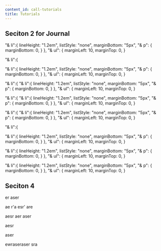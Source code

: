 ```yaml
---
content_id: call-tutorials
title: Tutorials
---
```



## Seciton 2 for Journal
  "& li":{
              lineHeight: "1.2em",
              listStyle: "none",
              marginBottom: "5px",
              "& p": {
                marginBottom: 0,
              }
            },
            "& ul": {
              marginLeft: 10,
              marginTop: 0,
            }

  "& li":{

  "& li":{
              lineHeight: "1.2em",
              listStyle: "none",
              marginBottom: "5px",
              "& p": {
                marginBottom: 0,
              }
            },
            "& ul": {
              marginLeft: 10,
              marginTop: 0,
            }

  "& li":{
  "& li":{
              lineHeight: "1.2em",
              listStyle: "none",
              marginBottom: "5px",
              "& p": {
                marginBottom: 0,
              }
            },
            "& ul": {
              marginLeft: 10,
              marginTop: 0,
            }

  "& li":{
  "& li":{
              lineHeight: "1.2em",
              listStyle: "none",
              marginBottom: "5px",
              "& p": {
                marginBottom: 0,
              }
            },
            "& ul": {
              marginLeft: 10,
              marginTop: 0,
            }

  "& li":{
  "& li":{
              lineHeight: "1.2em",
              listStyle: "none",
              marginBottom: "5px",
              "& p": {
                marginBottom: 0,
              }
            },
            "& ul": {
              marginLeft: 10,
              marginTop: 0,
            }

  "& li":{

  "& li":{
              lineHeight: "1.2em",
              listStyle: "none",
              marginBottom: "5px",
              "& p": {
                marginBottom: 0,
              }
            },
            "& ul": {
              marginLeft: 10,
              marginTop: 0,
            }

  "& li":{
              lineHeight: "1.2em",
              listStyle: "none",
              marginBottom: "5px",
              "& p": {
                marginBottom: 0,
              }
            },
            "& ul": {
              marginLeft: 10,
              marginTop: 0,
            }

  "& li":{
              lineHeight: "1.2em",
              listStyle: "none",
              marginBottom: "5px",
              "& p": {
                marginBottom: 0,
              }
            },
            "& ul": {
              marginLeft: 10,
              marginTop: 0,
            }


## Seciton 4

er
aser


ae
r'a
esr'
are



aesr
aer
aser

aesr

aser







ewraseraser
sra

